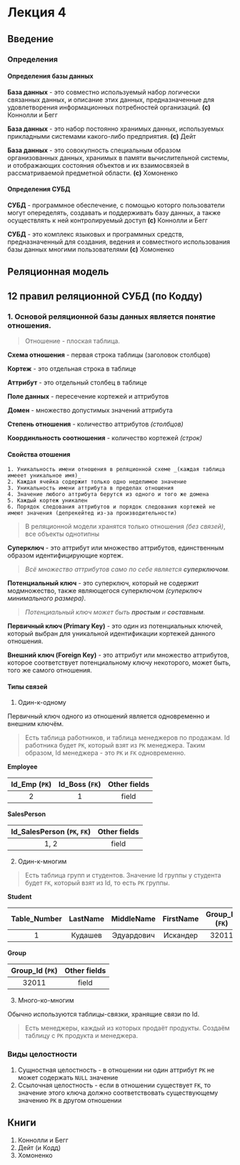 # Лекция 4

## Введение

### Определения

#### Определения базы данных

**База данных** - это совместно используемый набор логически связанных данных, и описание этих данных, предназначенные для удовлетворения информационных потребностей организаций. **(с)** Коннолли и Бегг

**База данных** - это набор постоянно хранимых данных, используемых прикладными системами какого-либо предприятия. **(с)** Дейт

**База данных** - это совокупность специальным образом организованных данных, хранимых в памяти вычислительной системы, и отображающих состояния объектов и их взаимосвязей в рассматриваемой предметной области. **(с)** Хомоненко

#### Определения СУБД

**СУБД** - программное обеспечение, с помощью которго пользователи могут опеределять, создавать и поддерживать базу данных, а также осуществлять к ней контролируемый доступ **(с)** Коннолли и Бегг

**СУБД** - это комплекс языковых и программных средств, предназначенный для создания, ведения и совместного использования базы данных многими пользователями **(с)** Хомоненко

## Реляционная модель

## 12 правил реляционной СУБД (по Кодду)

### 1. Основой реляционной базы данных является понятие отношения.

> Отношение - плоская таблица.

**Схема отношения** - первая строка таблицы (заголовок столбцов)

**Кортеж** - это отдельная строка в таблице

**Аттрибут** - это отдельный столбец в таблице

**Поле данных** - пересечение кортежей и аттрибутов

**Домен** - множество допустимых значений аттрибута

**Степень отношения** - количество аттрибутов _(столбцов)_

**Координльность соотношения** - количество кортежей _(строк)_

#### Свойства отошения

    1. Уникальность имени отношения в реляционной схеме _(каждая таблица имееет уникальное имя)_
    2. Каждая ячейка содержит только одно неделимое значение
    3. Уникальность имени аттрибута в пределах отношения
    4. Значение любого аттрибута берутся из одного и того же домена
    5. Каждый кортеж уникален
    6. Порядок следования аттрибутов и порядок следования кортежей не имеют значения (депрекейтед из-за производительности)


> В реляционной модели хранятся только отношения _(без связей)_, все объекты однотипны

**Суперключ** - это аттрибут или множество аттрибутов, единственным образом идентифицирующие кортеж.

> _Всё множество аттрибутов само по себе является **суперключом**._

**Потенциальный ключ** - это суперключ, который не содержит модмножество, также являющегося суперключом _(суперключ минимального размера)_.

> _Потенциальный ключ может быть **простым** и **составным**._

**Первичный ключ (Primary Key)** - это один из потенциальных ключей, который выбран для уникальной идентификации кортежей данного отношения.

**Внешний ключ (Foreign Key)** - это аттрибут или множество аттрибутов, которое соответствует потенциальному ключу некоторого, может быть, того же самого отношения.

#### Типы связей

1. Один-к-одному

Первичный ключ одного из отношений является одновременно и внешним ключём.

> Есть таблица работников, и таблица менеджеров по продажам. Id работника будет `PK`, который взят из `PK` менеджера. Таким образом, Id менеджера - это `PK` и `FK` одновременно.

**Employee**

| Id_Emp (`PK`) | Id_Boss (`FK`) | Other fields |
| :-----------: |:--------------:| :-----------:|
|       2       |        1       |     field    |

**SalesPerson**

| Id_SalesPerson (`PK`, `FK`) | Other fields |
| :-------------------------: | :-----------:|
|           1, 2              |     field    |

2. Один-к-многим

> Есть таблица групп и студентов. Значение Id группы у студента будет `FK`, который взят из Id, то есть `PK` группы.

**Student**

| Table_Number | LastName | MiddleName | FirstName | Group_Id (`FK`) |
| :----------: |:--------:| :---------:| :-------: | :-------------: |
|       1      |  Кудашев | Эдуардович |  Искандер |       32011     |

**Group**

| Group_Id (`PK`) |  Other fields |
| :-------------: | :-----------: |
|      32011      |      field    |

3. Много-ко-многим

Обычно используются таблицы-связки, хранящие связи по Id.

> Есть менеджеры, каждый из которых продаёт продукты. Создаём таблицу с `PK` продукта и менеджера.

### Виды целостности

1. Сущностная целостность - в отношении ни один аттрибут `PK` не может содержать `NULL` значение
2. Ссылочная целостность - если в отношении существует `FK`, то значение этого ключа должно соответствовать существующему значению `PK` в другом отношении

<!-- Являлась оптимальным вариантом для многопользователского доступа -->

## Книги

1. Коннолли и Бегг
2. Дейт (и Кодд)
3. Хомоненко